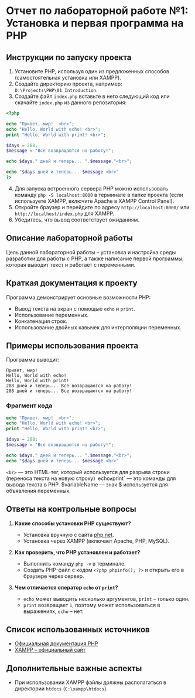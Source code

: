 # Отчет по лабораторной работе №1: Установка и первая программа на PHP

## Инструкции по запуску проекта
1. Установите PHP, используя один из предложенных способов (самостоятельная установка или XAMPP).
2. Создайте директорию проекта, например: `D:\Projects\PHP\01_Introduction`.
3. Создайте файл `index.php` вставьте в него следующий код или скачайте `index.php` из данного репозитория:

```php
<?php

echo "Привет, мир!  <br>";
echo "Hello, World with echo! <br>";
print "Hello, World with print! <br>";

$days = 288;
$message = "Все возвращаются на работу!";

echo $days." дней и теперь... ".$message."<br>";

echo "$days дней и теперь... $message <br>"
?>
```
4. Для запуска встроенного сервера PHP можно использовать команду `php -S localhost:8000` в терминале в папке проекта (если используете XAMPP, включите Apache в XAMPP Control Panel).
5. Откройте браузер и перейдите по адресу `http://localhost:8000/` или `http://localhost/index.php` для XAMPP.
6. Убедитесь, что вывод соответствует ожиданиям.

## Описание лабораторной работы
Цель данной лабораторной работы – установка и настройка среды разработки для работы с PHP, а также написание первой программы, которая выводит текст и работает с переменными.

## Краткая документация к проекту
Программа демонстрирует основные возможности PHP:
- Вывод текста на экран с помощью `echo` и `print`.
- Использование переменных.
- Конкатенация строк.
- Использование двойных кавычек для интерполяции переменных.

## Примеры использования проекта
Программа выводит:
```
Привет, мир!
Hello, World with echo!
Hello, World with print!
288 дней и теперь... Все возвращаются на работу!
288 дней и теперь... Все возвращаются на работу!
```

### Фрагмент кода
```php
echo "Привет, мир!  <br>";
echo "Hello, World with echo! <br>";
print "Hello, World with print! <br>";

$days = 288;
$message = "Все возвращаются на работу!";

echo $days." дней и теперь... ".$message."<br>";
echo "$days дней и теперь... $message <br>"
```
`<br>` — это HTML-тег, который используется для разрыва строки (переноса текста на новую строку)`
`echo` и `print` — это команды для вывода текста в PHP.
$variableName — знак $ используется для объявления переменных.

## Ответы на контрольные вопросы
1. **Какие способы установки PHP существуют?**
   - Установка вручную с сайта [php.net](https://www.php.net/downloads).
   - Установка через XAMPP (включает Apache, PHP, MySQL).

2. **Как проверить, что PHP установлен и работает?**
   - Выполнить команду `php -v` в терминале.
   - Создать PHP-файл с кодом `<?php phpinfo(); ?>` и открыть его в браузере через сервер.

3. **Чем отличается оператор `echo` от `print`?**
   - `echo` может выводить несколько аргументов, `print` – только один.
   - `print` возвращает `1`, поэтому может использоваться в выражениях, `echo` – нет.

## Список использованных источников
- [Официальная документация PHP](https://www.php.net/docs.php)
- [XAMPP – официальный сайт](https://www.apachefriends.org)

## Дополнительные важные аспекты
- При использовании XAMPP файлы должны располагаться в директории `htdocs` (`C:\xampp\htdocs`).
